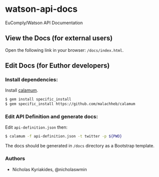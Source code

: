 # watson-api-docs
EuComply/Watson API Documentation


## View the Docs (for external users)

Open the following link in your browser: `/docs/index.html`.

## Edit Docs (for Euthor developers)

### Install dependencies:

Install [calamum](https://github.com/malachheb/calamum).

```bash
$ gem install specific_install
$ gem specific_install https://github.com/malachheb/calamum
```

### Edit API Definition and generate docs:

Edit `api-definition.json` then:

```bash
$ calamum -f api-definition.json -t twitter -p ${PWD}
```

The docs should be generated in `/docs` directory as a Bootstrap template.

### Authors

- Nicholas Kyriakides, @nicholaswmin
